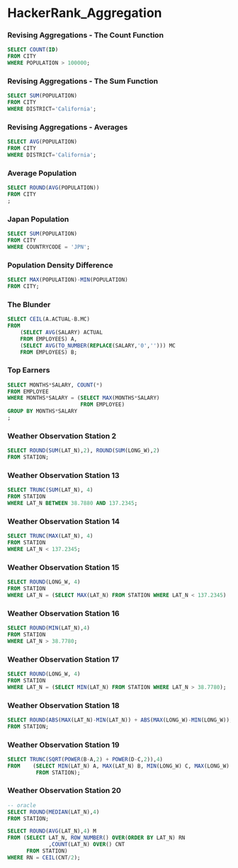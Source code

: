 # HackerRank_Aggregation



### Revising Aggregations - The Count Function

```sql
SELECT COUNT(ID)
FROM CITY
WHERE POPULATION > 100000;
```



### Revising Aggregations - The Sum Function

```sql
SELECT SUM(POPULATION)
FROM CITY
WHERE DISTRICT='California';
```



### Revising Aggregations - Averages

```sql
SELECT AVG(POPULATION)
FROM CITY
WHERE DISTRICT='California';
```



### Average Population

```sql
SELECT ROUND(AVG(POPULATION))
FROM CITY
;
```



### Japan Population

```sql
SELECT SUM(POPULATION)
FROM CITY
WHERE COUNTRYCODE = 'JPN';
```



### Population Density Difference

```sql
SELECT MAX(POPULATION)-MIN(POPULATION)
FROM CITY;
```



### The Blunder

```sql
SELECT CEIL(A.ACTUAL-B.MC)
FROM
    (SELECT AVG(SALARY) ACTUAL
    FROM EMPLOYEES) A,
    (SELECT AVG(TO_NUMBER(REPLACE(SALARY,'0',''))) MC
    FROM EMPLOYEES) B;
```



### Top Earners

```sql
SELECT MONTHS*SALARY, COUNT(*)
FROM EMPLOYEE
WHERE MONTHS*SALARY = (SELECT MAX(MONTHS*SALARY)
    	 		 	   FROM EMPLOYEE)
GROUP BY MONTHS*SALARY
;
```



### Weather Observation Station 2

```sql
SELECT ROUND(SUM(LAT_N),2), ROUND(SUM(LONG_W),2)
FROM STATION;
```



### Weather Observation Station 13

```sql
SELECT TRUNC(SUM(LAT_N), 4)
FROM STATION
WHERE LAT_N BETWEEN 38.7880 AND 137.2345;
```



### Weather Observation Station 14

```SQL
SELECT TRUNC(MAX(LAT_N), 4)
FROM STATION
WHERE LAT_N < 137.2345;
```



### Weather Observation Station 15

```SQL
SELECT ROUND(LONG_W, 4)
FROM STATION
WHERE LAT_N = (SELECT MAX(LAT_N) FROM STATION WHERE LAT_N < 137.2345)
```



### Weather Observation Station 16

```SQL
SELECT ROUND(MIN(LAT_N),4)
FROM STATION
WHERE LAT_N > 38.7780;
```



### Weather Observation Station 17

```SQL
SELECT ROUND(LONG_W, 4)
FROM STATION
WHERE LAT_N = (SELECT MIN(LAT_N) FROM STATION WHERE LAT_N > 38.7780);
```



### Weather Observation Station 18

```SQL
SELECT ROUND(ABS(MAX(LAT_N)-MIN(LAT_N)) + ABS(MAX(LONG_W)-MIN(LONG_W)),4)
FROM STATION;
```



### Weather Observation Station 19

```SQL
SELECT TRUNC(SQRT(POWER(B-A,2) + POWER(D-C,2)),4)
FROM    (SELECT MIN(LAT_N) A, MAX(LAT_N) B, MIN(LONG_W) C, MAX(LONG_W) D
         FROM STATION);
```



### Weather Observation Station 20

```SQL
-- oracle
SELECT ROUND(MEDIAN(LAT_N),4)
FROM STATION;
```

```SQL
SELECT ROUND(AVG(LAT_N),4) M
FROM (SELECT LAT_N, ROW_NUMBER() OVER(ORDER BY LAT_N) RN
             ,COUNT(LAT_N) OVER() CNT
      FROM STATION)
WHERE RN = CEIL(CNT/2);
```

